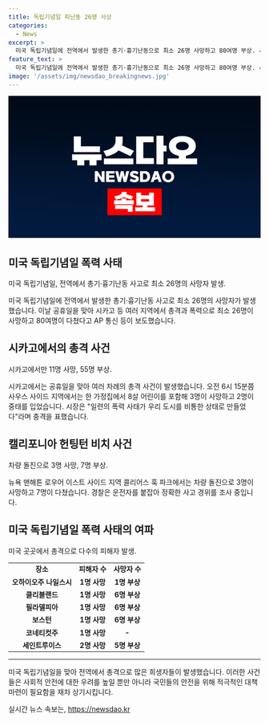 ```yaml
---
title: 독립기념일 피난동 26명 사상
categories:
  - News
excerpt: >
  미국 독립기념일에 전역에서 발생한 총기·흉기난동으로 최소 26명 사망하고 80여명 부상. 시카고에서만 11명 사망, 55명 다쳐. 헌팅턴 해변에서는 차량 돌진으로 3명 사망. 피해자는 70대 여성도 포함됐으며, 다수의 총격 사건 발생. 시카고 시장은 폭력에 충격을 받았다고 밝혔고, 독립기념일은 미국에서 가장 총격 사건이 많은 날. 뉴욕 맨해튼에서는 차량이 공원으로 돌진해 3명 사망, 7명 다쳤으며, 음주운전 가능성 조사 중. 전역에서의 폭력사태로 국민들의 안전에 대한 우려가 커지고 있다.
feature_text: >
  미국 독립기념일에 전역에서 발생한 총기·흉기난동으로 최소 26명 사망하고 80여명 부상. 시카고에서만 11명 사망, 55명 다쳐. 헌팅턴 해변에서는 차량 돌진으로 3명 사망. 피해자는 70대 여성도 포함됐으며, 다수의 총격 사건 발생. 시카고 시장은 폭력에 충격을 받았다고 밝혔고, 독립기념일은 미국에서 가장 총격 사건이 많은 날. 뉴욕 맨해튼에서는 차량이 공원으로 돌진해 3명 사망, 7명 다쳤으며, 음주운전 가능성 조사 중. 전역에서의 폭력사태로 국민들의 안전에 대한 우려가 커지고 있다.
image: '/assets/img/newsdao_breakingnews.jpg'
---
```


<p><img src="/assets/img/newsdao_breakingnews.jpg" alt="pcversion 속보" /></p>

<h2 data-ke-size="size26">미국 독립기념일 폭력 사태</h2>

<p data-ke-size="size16">미국 독립기념일, 전역에서 총기·흉기난동 사고로 최소 26명의 사망자 발생.</p>

<p data-ke-size="size16">미국 독립기념일에 전역에서 발생한 총기·흉기난동 사고로 최소 26명의 사망자가 발생했습니다. 이날 공휴일을 맞아 시카고 등 여러 지역에서 총격과 폭력으로 최소 26명이 사망하고 80여명이 다쳤다고 AP 통신 등이 보도했습니다.</p>

<h2 data-ke-size="size26">시카고에서의 총격 사건</h2>

<p data-ke-size="size16">시카고에서만 11명 사망, 55명 부상.</p>

<p data-ke-size="size16">시카고에서는 공휴일을 맞아 여러 차례의 총격 사건이 발생했습니다. 오전 6시 15분쯤 사우스 사이드 지역에서는 한 가정집에서 8살 어린이를 포함해 3명이 사망하고 2명이 중태를 입었습니다. 시장은 "일련의 폭력 사태가 우리 도시를 비통한 상태로 만들었다"라며 충격을 표했습니다.</p>

<h2 data-ke-size="size26">캘리포니아 헌팅턴 비치 사건</h2>

<p data-ke-size="size16">차량 돌진으로 3명 사망, 7명 부상.</p>

<p data-ke-size="size16">뉴욕 맨해튼 로우어 이스트 사이드 지역 콜리어스 훅 파크에서는 차량 돌진으로 3명이 사망하고 7명이 다쳤습니다. 경찰은 운전자를 붙잡아 정확한 사고 경위를 조사 중입니다.</p>

<h2 data-ke-size="size26">미국 독립기념일 폭력 사태의 여파</h2>

<p data-ke-size="size16">미국 곳곳에서 총격으로 다수의 피해자 발생.</p>

<table>
<tbody>
<tr>
<td style="text-align: center; height: 17px;"><b>장소</b></td>
<td style="text-align: center; height: 17px;"><b>피해자 수</b></td>
<td style="text-align: center; height: 17px;"><b>사망자 수</b></td>
</tr>
<tr>
<td style="text-align: center; height: 17px;"><b>오하이오주 나일스시</b></td>
<td style="text-align: center; height: 17px;"><b>1명 사망</b></td>
<td style="text-align: center; height: 17px;"><b>1명 부상</b></td>
</tr>
<tr>
<td style="text-align: center; height: 17px;"><b>클리블랜드</b></td>
<td style="text-align: center; height: 17px;"><b>1명 사망</b></td>
<td style="text-align: center; height: 17px;"><b>6명 부상</b></td>
</tr>
<tr>
<td style="text-align: center; height: 17px;"><b>필라델피아</b></td>
<td style="text-align: center; height: 17px;"><b>1명 사망</b></td>
<td style="text-align: center; height: 17px;"><b>6명 부상</b></td>
</tr>
<tr>
<td style="text-align: center; height: 17px;"><b>보스턴</b></td>
<td style="text-align: center; height: 17px;"><b>1명 사망</b></td>
<td style="text-align: center; height: 17px;"><b>6명 부상</b></td>
</tr>
<tr>
<td style="text-align: center; height: 17px;"><b>코네티컷주</b></td>
<td style="text-align: center; height: 17px;"><b>1명 사망</b></td>
<td style="text-align: center; height: 17px;"><b>-</b></td>
</tr>
<tr>
<td style="text-align: center; height: 17px;"><b>세인트루이스</b></td>
<td style="text-align: center; height: 17px;"><b>2명 사망</b></td>
<td style="text-align: center; height: 17px;"><b>5명 부상</b></td>
</tr>
</tbody>
</table>

<hr>

<p data-ke-size="size16">미국 독립기념일을 맞아 전역에서 총격으로 많은 희생자들이 발생했습니다. 이러한 사건들은 사회적 안전에 대한 우려를 높일 뿐만 아니라 국민들의 안전을 위해 적극적인 대책 마련이 필요함을 재차 상기시킵니다.</p>
실시간 뉴스 속보는, <a href="https://newsdao.kr" rel="dofollow">https://newsdao.kr</a>


